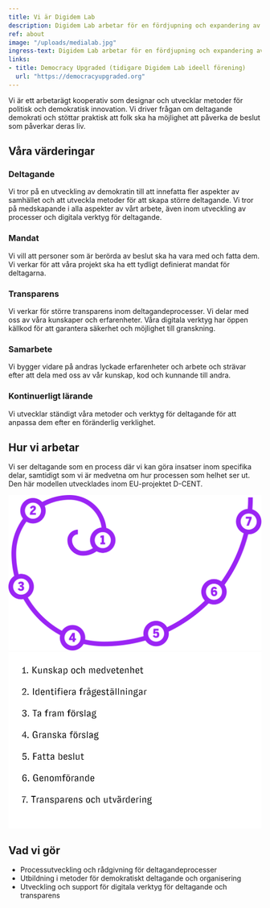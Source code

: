 ```yaml
---
title: Vi är Digidem Lab
description: Digidem Lab arbetar för en fördjupning och expandering av deltagande demokrati inom alla nivåer av samhället.
ref: about
image: "/uploads/medialab.jpg"
ingress-text: Digidem Lab arbetar för en fördjupning och expandering av deltagande demokrati inom alla nivåer av samhället.
links:
- title: Democracy Upgraded (tidigare Digidem Lab ideell förening)
  url: "https://democracyupgraded.org"
---
```



Vi är ett arbetarägt kooperativ som designar och utvecklar metoder för politisk och demokratisk innovation. Vi driver frågan om deltagande demokrati och stöttar praktisk att folk ska ha möjlighet att påverka de beslut som påverkar deras liv.

## Våra värderingar
### Deltagande
Vi tror på en utveckling av demokratin till att innefatta fler aspekter av samhället och att utveckla metoder för att skapa större deltagande. Vi tror på medskapande i alla aspekter av vårt arbete, även inom utveckling av processer och digitala verktyg för deltagande.

### Mandat
Vi vill att personer som är berörda av beslut ska ha vara med och fatta dem. Vi verkar för att våra projekt ska ha ett tydligt definierat mandat för deltagarna.

### Transparens
Vi verkar för större transparens inom deltagandeprocesser. Vi delar med oss av våra kunskaper och erfarenheter. Våra digitala verktyg har öppen källkod för att garantera säkerhet och möjlighet till granskning.

### Samarbete
Vi bygger vidare på andras lyckade erfarenheter och arbete och strävar efter att dela med oss av vår kunskap, kod och kunnande till andra.

### Kontinuerligt lärande
Vi utvecklar ständigt våra metoder och verktyg för deltagande för att anpassa dem efter en föränderlig verklighet.

## Hur vi arbetar
Vi ser deltagande som en process där vi kan göra insatser inom specifika delar, samtidigt som vi är medvetna om hur processen som helhet ser ut. Den här modellen utvecklades inom EU-projektet D-CENT.

![Deltagandespiralen](/uploads/spiral_numbers.svg)
![Deltagandespiralen](/uploads/deltagandespiral_text.png)


## Vad vi gör
* Processutveckling och rådgivning för deltagandeprocesser
* Utbildning i metoder för demokratiskt deltagande och organisering
* Utveckling och support för digitala verktyg för deltagande och transparens
